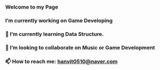 ### Welcome to my Page

###  I’m currently working on Game Developing
### 🌱 I’m currently learning Data Structure.
### 👯 I’m looking to collaborate on Music or Game Development
### 📫 How to reach me: hanvit0510@naver.com

<!--
**SirinSky/SirinSky** is a ✨ _special_ ✨ repository because its `README.md` (this file) appears on your GitHub profile.

Here are some ideas to get you started:


- 🤔 I’m looking for help with ...
- 💬 Ask me about ...
- 
- 😄 Pronouns: ...
- ⚡ Fun fact: ...
-->
